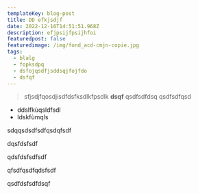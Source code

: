 ```yaml
---
templateKey: blog-post
title: DD efkjsdjf
date: 2022-12-16T14:51:51.968Z
description: efjpsijfpsijhfoi
featuredpost: false
featuredimage: /img/fond_acd-cmjn-copie.jpg
tags:
  - blalg
  - fopksdpq
  - dsfojqsdfjsddsqjfojfdo
  - dsfqf
---
```

> s﻿fjsdjfqosdjisdfdsfksdlkfpsdlk **dsqf** qsdfsdfdsq qsdfsdfqsd

* d﻿dslfkùqsldfsdl
* l﻿dskfùmqls

s﻿dqqsdsdfsdfqsdqfsdf





d﻿qsfdsfsdf

q﻿dsfdsfsdfsdf

q﻿fsdfqsdfqdsfsdf

q﻿sdfdsfsdfdsqf